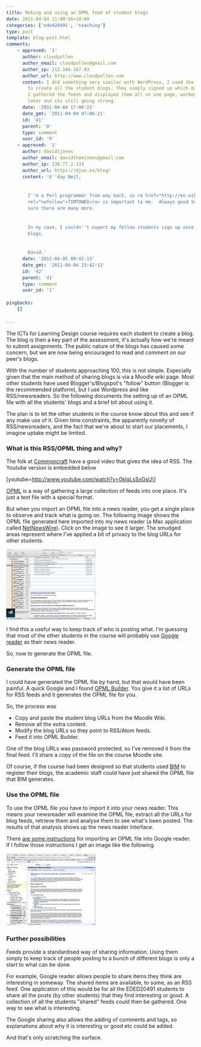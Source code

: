 ```yaml
---
title: Making and using an OPML feed of student blogs
date: 2011-04-04 11:00:56+10:00
categories: ['eded20491', 'teaching']
type: post
template: blog-post.html
comments:
    - approved: '1'
      author: cloudpollen
      author_email: cloudpollen@gmail.com
      author_ip: 212.166.167.83
      author_url: http://www.cloudpollen.com
      content: I did something very similar with WordPress, I used the multi user functionality
        to create all the student blogs. They simply signed up which made it easier, then
        I gathered the feeds and displayed them all on one page, worked very well. 2 years
        later and its still going strong.
      date: '2011-04-04 17:06:21'
      date_gmt: '2011-04-04 07:06:21'
      id: '41'
      parent: '0'
      type: comment
      user_id: '0'
    - approved: '1'
      author: davidtjones
      author_email: davidthomjones@gmail.com
      author_ip: 138.77.2.133
      author_url: https://djon.es/blog/
      content: 'G''day Neil,
    
    
        I''m a Perl programmer from way back, so <a href="http://en.wikipedia.org/wiki/There''s_more_than_one_way_to_do_it"
        rel="nofollow">TIMTOWDI</a> is important to me.  Always good to see alternatives,
        sure there are many more.
    
    
        In my case, I couldn''t expect my fellow students sign up once again with their
        blogs.
    
    
        David.'
      date: '2011-04-05 09:42:13'
      date_gmt: '2011-04-04 23:42:13'
      id: '42'
      parent: '41'
      type: comment
      user_id: '1'
    
pingbacks:
    []
    
---
```

The ICTs for Learning Design course requires each student to create a blog. The blog is then a key part of the assessment, it's actually how we're meant to submit assignments. The public nature of the blogs has caused some concern, but we are now being encouraged to read and comment on our peer's blogs.

With the number of students approaching 100, this is not simple. Especially given that the main method of sharing blogs is via a Moodle wiki page. Most other students have used Blogger's/Blogspot's "follow" button (Blogger is the recommended platform), but I use Wordpress and like RSS/newsreaders. So the following documents the setting up of an OPML file with all the students' blogs and a brief bit about using it.

The plan is to let the other students in the course know about this and see if any make use of it. Given time constraints, the apparently novelty of RSS/newsreaders, and the fact that we're about to start our placements, I imagine uptake might be limited.

### What is this RSS/OPML thing and why?

The folk at [Commoncraft](http://www.commoncraft.com/rss_plain_english) have a good video that gives the idea of RSS. The Youtube version is embedded below

\[youtube=http://www.youtube.com/watch?v=0klgLsSxGsU\]

[OPML](http://en.wikipedia.org/wiki/OPML) is a way of gathering a large collection of feeds into one place. It's just a text file with a special format.

But when you import an OPML file into a news reader, you get a single place to observe and track what is going on. The following image shows the OPML file generated here imported into my news reader (a Mac application called [NetNewsWire](http://netnewswireapp.com/)). Click on the image to see it larger. The smudged areas represent where I've applied a bit of privacy to the blog URLs for other students.

[![newsreader](images/5587355582_21bc0847bf_m.jpg)](http://www.flickr.com/photos/david_jones/5587355582/ "newsreader by David T Jones, on Flickr")

I find this a useful way to keep track of who is posting what. I'm guessing that most of the other students in the course will probably use [Google reader](http://www.google.com/reader/view/) as their news reader.

So, now to generate the OPML file.

### Generate the OPML file

I could have generated the OPML file by hand, but that would have been painful. A quick Google and I found [OPML Builder](http://reader.feedshow.com/goodies/opml/OPMLBuilder-create-opml-from-rss-list.php). You give it a list of URLs for RSS feeds and it generates the OPML file for you.

So, the process was

- Copy and paste the student blog URLs from the Moodle Wiki.
- Remove all the extra content.
- Modify the blog URLs so they point to RSS/Atom feeds.
- Feed it into OPML Builder.

One of the blog URLs was password protected, so I've removed it from the final feed. I'll share a copy of the file on the course Moodle site.

Of course, if the course had been designed so that students used [BIM](/blog2/research/bam-blog-aggregation-management/) to register their blogs, the academic staff could have just shared the OPML file that BIM generates.

### Use the OPML file

To use the OPML file you have to import it into your news reader. This means your newsreader will examine the OPML file, extract all the URLs for blog feeds, retrieve them and analyse them to see what's been posted. The results of that analysis shows up the news reader interface.

There [are some instructions](http://www.google.com/support/reader/bin/answer.py?hl=en&answer=69982) for importing an OPML file into Google reader. If I follow those instructions I get an image like the following.

[![Google reader and EDED20491 feeds](images/5587398880_f4ef0fb30f_m.jpg)](http://www.flickr.com/photos/david_jones/5587398880/ "Google reader and EDED20491 feeds by David T Jones, on Flickr")

### Further possibilities

Feeds provide a standardised way of sharing information. Using them simply to keep track of people posting to a bunch of different blogs is only a start to what can be done.

For example, Google reader allows people to share items they think are interesting in someway. The shared items are available, to some, as an RSS feed. One application of this would be for all the EDED20491 students to share all the posts (by other students) that they find interesting or good. A collection of all the students "shared" feeds could then be gathered. One way to see what is interesting.

The Google sharing also allows the adding of comments and tags, so explanations about why it is interesting or good etc could be added.

And that's only scratching the surface.